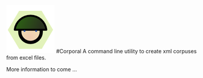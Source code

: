 ![alt tag](https://raw.githubusercontent.com/antic-eye/corporal/4461b799c603a6a090e1cd4dc0a9fc4e25c869e9/Corporal/Properties/app.png)
#Corporal
A command line utility to create xml corpuses from excel files.

More information to come ...
